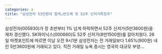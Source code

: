 ```yaml
---
categories: a
title: "삼성전자 53만원대 털썩…반도체 또 52주 신저가특징주"
---
```

 삼성전자(005930)가 장 초반부터 1% 넘게 하락하면서 52주 신저가(5만3600원)을 재차 경신했다. SK하이닉스(000660)도 52주 신저가(8만1500원)를 갈아치웠다. 26일 마켓포인트에 따르면 이날 오전 9시1분 삼성전자는 전 거래일보다 1.65%(900원) 내린 5만3600원에 거래되고 있다.  직전 거래일 뉴욕 증시는 영국의 대규모 부양...